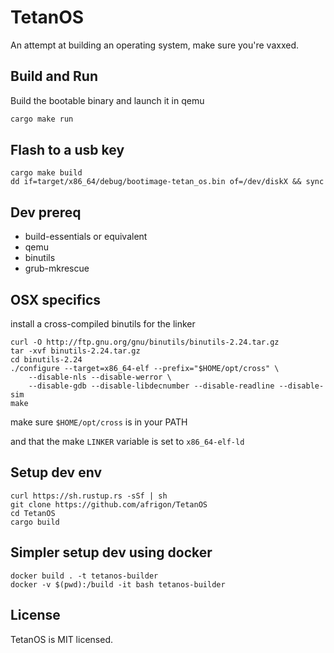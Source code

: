 # TetanOS
An attempt at building an operating system, make sure you're vaxxed.

## Build and Run

Build the bootable binary and launch it in qemu

```sh
cargo make run
```

## Flash to a usb key

	cargo make build
	dd if=target/x86_64/debug/bootimage-tetan_os.bin of=/dev/diskX && sync

## Dev prereq

- build-essentials or equivalent
- qemu
- binutils
- grub-mkrescue

## OSX specifics

install a cross-compiled binutils for the linker

	curl -O http://ftp.gnu.org/gnu/binutils/binutils-2.24.tar.gz
	tar -xvf binutils-2.24.tar.gz
	cd binutils-2.24
	./configure --target=x86_64-elf --prefix="$HOME/opt/cross" \
		--disable-nls --disable-werror \
		--disable-gdb --disable-libdecnumber --disable-readline --disable-sim
	make
	
make sure `$HOME/opt/cross` is in your PATH

and that the make `LINKER` variable is set to `x86_64-elf-ld`

## Setup dev env

	curl https://sh.rustup.rs -sSf | sh
	git clone https://github.com/afrigon/TetanOS
	cd TetanOS
	cargo build
	
## Simpler setup dev using docker

	docker build . -t tetanos-builder
	docker -v $(pwd):/build -it bash tetanos-builder

## License

TetanOS is MIT licensed.

